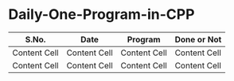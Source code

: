 # Daily-One-Program-in-CPP

| S.No.  | Date | Program  | Done or Not |
| ------------- | ------------- | ------------- | ------------- |
| Content Cell  | Content Cell  | Content Cell  | Content Cell  |
| Content Cell  | Content Cell  | Content Cell  | Content Cell  |
